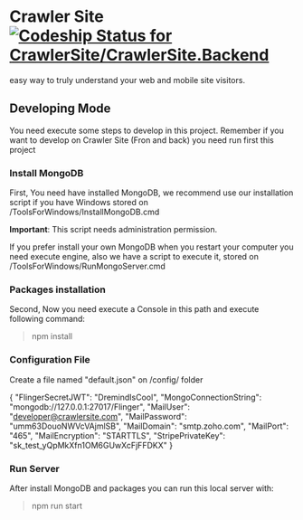 # Crawler Site [ ![Codeship Status for CrawlerSite/CrawlerSite.Backend](https://app.codeship.com/projects/7bcc6350-1248-0135-9dbc-4a1a20133278/status?branch=master)](https://app.codeship.com/projects/217002)
easy way to truly understand your web and mobile site visitors. 

## Developing Mode
You need execute some steps to develop in this project. Remember if you want to develop on Crawler Site (Fron and back) you need run first this project

### Install MongoDB

First, You need have installed MongoDB, we recommend use our installation script if you have Windows stored on /ToolsForWindows/InstallMongoDB.cmd

**Important**: This script needs administration permission.

If you prefer install your own MongoDB when you restart your computer you need execute engine, also we have a script to execute it, stored on /ToolsForWindows/RunMongoServer.cmd

### Packages installation

Second, Now you need execute a Console in this path and execute following command:

> npm install

### Configuration File

Create a file named "default.json" on /config/ folder

{
    "FlingerSecretJWT": "DremindIsCool",
    "MongoConnectionString": "mongodb://127.0.0.1:27017/Flinger",
    "MailUser": "developer@crawlersite.com",
    "MailPassword": "umm63DouoNWVcVAjmlSB",
    "MailDomain": "smtp.zoho.com",
    "MailPort": "465",
    "MailEncryption": "STARTTLS",
    "StripePrivateKey": "sk_test_yQpMkXfn1OM6GUwXcFjFFDKX"
}

### Run Server

After install MongoDB and packages you can run this local server with:

> npm run start